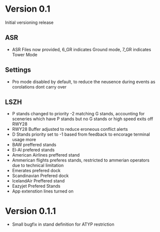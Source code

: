 # Version 0.1
Initial versioning release
## ASR
* ASR Files now provided, 6_GR indicates Ground mode, 7_GR indicates Tower Mode
## Settings
* Pro mode disabled by default, to reduce the neusence during events as corolations dont carry over
## LSZH
* P stands changed to priority -2 matching G stands, accounting for sceneries which have P stands but no G stands or high speed exits off RWY28
* RWY28 Buffer adjusted to reduce eroneous conflict alerts
* D Stands priority set to -1 based from feedback to encorage terminal usage more
* BAW preffered stands
* El-Al prefered stands
* American Airlines preffered stand
* Ammerican flights preferes stands, restricted to ammerian operators due to technical limitation
* Emerates prefered dock
* Scandinavian Prefered dock
* IcelandAir Preffered stand
* Eazyjet Prefered Stands
* App extenstion lines turned on

# Version 0.1.1
* Small bugfix in stand definition for ATYP restriction